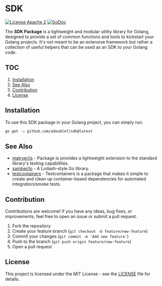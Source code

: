 # SDK

[![License Apache 2][License-Image]][License-Url] [![GoDoc][GoDoc-Image]][GoDoc-Url]

[License-Url]: https://www.apache.org/licenses/LICENSE-2.0
[License-Image]: https://img.shields.io/badge/license-MIT-blue
[GoDoc-Url]: https://pkg.go.dev/github.com/adoublef/sdk
[GoDoc-Image]: https://img.shields.io/badge/GoDoc-reference-007d9c

The **SDK Package** is a lightweight and modular utility library for Golang, designed to provide a set of common functions and tools to kickstart your Golang projects. It's not meant to be an extensive framework but rather a collection of useful helpers that can be used as an SDK to your Golang code.

## TOC

1. [Installation](#installation)
1. [See Also](#see-also)
1. [Contribution](#contribution)
1. [License](#license)

## Installation

To use this SDK package in your Golang project, you can simply run:

```bash
go get -u github.com/adoublef/sdk@latest
```

## See Also

- [matryer/is](https://github.com/matryer/is) - Package is provides a lightweight extension to the standard library's testing capabilities.
- [samber/lo](https://github.com/samber/lo) - A Lodash-style Go library.
- [testcontainers](https://github.com/testcontainers/testcontainers-go) - Testcontainers is a package that makes it simple to create and clean up container-based dependencies for automated integration/smoke tests.

## Contribution

Contributions are welcome! If you have any ideas, bug fixes, or improvements, feel free to open an issue or submit a pull request.

1. Fork the repository
1. Create your feature branch (`git checkout -b feature/new-feature`)
1. Commit your changes (`git commit -m 'Add new feature'`)
1. Push to the branch (`git push origin feature/new-feature`)
1. Open a pull request

## License

This project is licensed under the MIT License - see the [LICENSE](LICENSE) file for details.
